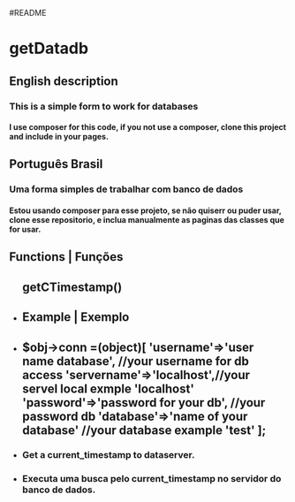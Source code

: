 #README 
<h1>getDatadb</h1>
<lang='en-us'></lang>
<h2>English description</h2>
<h3>This is a simple form to work for databases</h3>
<h4>I use composer for this code, if you not use a composer, 
clone this project and include in your pages.</h4>
<lang='pt-br'></lang>
<h2>Português Brasil</h2>
<h3>Uma forma simples de trabalhar com banco de dados</h3>
<h4>Estou usando composer para esse projeto, se não quiserr ou puder usar, clone esse repositorio, e inclua manualmente as paginas das classes que for usar.</h4>

<h2>Functions | Funções</h2>
<ul>
    <h2>
    getCTimestamp()
    </h2>
    <li>
    <h2>Example | Exemplo</h2>
    </li>
    <li><p><h2>$obj->conn =(object)[
        'username'=>'user name database', //your username for db access
        'servername'=>'localhost',//your servel local exmple 'localhost'
        'password'=>'password for your db', //your password db
        'database'=>'name of your database' //your database example 'test'
        ]; </h2>
    </p></li>
    <li><h3> Get a current_timestamp to dataserver. </h3></li>
    <li><h3>Executa uma busca pelo current_timestamp no servidor do banco de dados.</h3></li>
<ul>